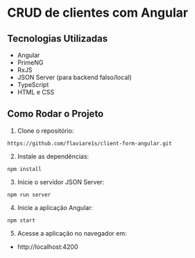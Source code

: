 # CRUD de clientes com Angular

## Tecnologias Utilizadas

- Angular
- PrimeNG
- RxJS
- JSON Server (para backend falso/local)
- TypeScript
- HTML e CSS

## Como Rodar o Projeto

1. Clone o repositório:
```
https://github.com/flaviare1s/client-form-angular.git
```

2. Instale as dependências:

```
npm install
```

3. Inicie o servidor JSON Server:

```
npm run server
```

4. Inicie a aplicação Angular:

```
npm start
```

5. Acesse a aplicação no navegador em:

- http://localhost:4200
